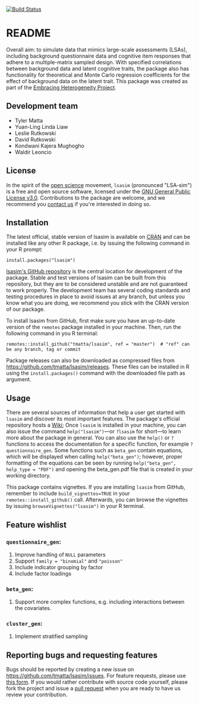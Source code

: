 [![Build Status](https://travis-ci.org/tmatta/lsasim.svg?branch=master)](https://travis-ci.org/tmatta/lsasim)

# README

Overall aim: to simulate data that mimics large-scale assessments (LSAs), including background questionnaire data and cognitive item responses that adhere to a multiple-matrix sampled design.  With specified correlations between background data and latent cognitive traits, the package also has functionality for theoretical and Monte Carlo regression coefficients for the effect of background data on the latent trait. This package was created as part of the [Embracing Heterogeneity Project](https://embracingheterogeneity.com/).

## Development team
  * Tyler Matta
  * Yuan-Ling Linda Liaw
  * Leslie Rutkowski
  * David Rutkowski
  * Kondwani Kajera Mughogho
  * Waldir Leoncio

## License

In the spirit of the [open science](https://openscience.com) movement, `lsasim` (pronounced "LSA-sim") is a free and open source software, licensed under the [GNU General Public License v3.0](https://www.gnu.org/licenses/gpl-3.0.en.html). Contributions to the package are welcome, and we recommend you [contact us](https://embracingheterogeneity.com/contact/) if you're interested in doing so.

## Installation

The latest official, stable version of lsasim is available on [CRAN](https://cran.r-project.org) and can be installed like any other R package, i.e. by issuing the following command in your R prompt:

```
install.packages("lsasim")
```

[lsasim's GitHub repository](https://github.com/tmatta/lsasim/) is the central location for development of the package. Stable and test versions of lsasim can be built from this repository, but they are to be considered unstable and are not guaranteed to work properly. The development team has several coding standards and testing procedures in place to avoid issues at any branch, but unless you know what you are doing, we recommend you stick with the CRAN version of our package.

To install lsasim from GitHub, first make sure you have an up-to-date version of the `remotes` package installed in your machine. Then, run the following command in you R terminal:

```
remotes::install_github("tmatta/lsasim", ref = "master")  # "ref" can be any branch, tag or commit
```
Package releases can also be downloaded as compressed files from https://github.com/tmatta/lsasim/releases. These files can be installed in R using the `install.packages()` command with the downloaded file path as argument.

## Usage

There are several sources of information that help a user get started with `lsasim` and discover its most important features. The package's official repository hosts a [Wiki](https://github.com/tmatta/lsasim/wiki); Once `lsasim` is installed in your machine, you can also issue the command `help("lsasim")`&mdash;or `?lsasim` for short&mdash;to learn more about the package in general. You can also use the `help()` or `?` functions to access the documentation for a specific function, for example `?questionnaire_gen`. Some functions such as `beta_gen` contain equations, which will be displayed when calling `help("beta_gen")`; however, proper formatting of the equations can be seen by running `help("beta_gen", help_type = "PDF")` and opening the beta_gen.pdf file that is created in your working directory. 

This package contains vignettes. If you are installing `lsasim` from GitHub, remember to include `build_vignettes=TRUE` in your `remotes::install_github()` call. Afterwards, you can browse the vignettes by issuing `browseVignettes("lsasim")` in your R terminal.

## Feature wishlist

### `questionnaire_gen`:

1. Improve handling of `NULL` parameters
2. Support `family = "binomial"` and `"poisson"`
3. Include indicator grouping by factor
4. Include factor loadings

### `beta_gen`:

1. Support more complex functions, e.g. including interactions between the covariates.

### `cluster_gen`:

1. Implement stratified sampling

## Reporting bugs and requesting features

Bugs should be reported by creating a new issue on https://github.com/tmatta/lsasim/issues. For feature requests, please use [this form](https://embracingheterogeneity.com/contact/). If you would rather contribute with source code yourself, please fork the project and issue a [pull request](https://github.com/tmatta/lsasim/pulls) when you are ready to have us review your contribution.
